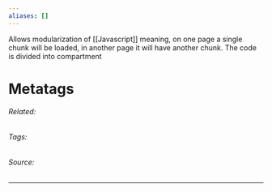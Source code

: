 ```yaml
---
aliases: []
---
```

Allows modularization of [[Javascript]] meaning, on one page a single chunk will be loaded, in another page it will have another chunk. The code is divided into compartment












# Metatags
###### Related: 
###### Tags: 
###### Source: 

---